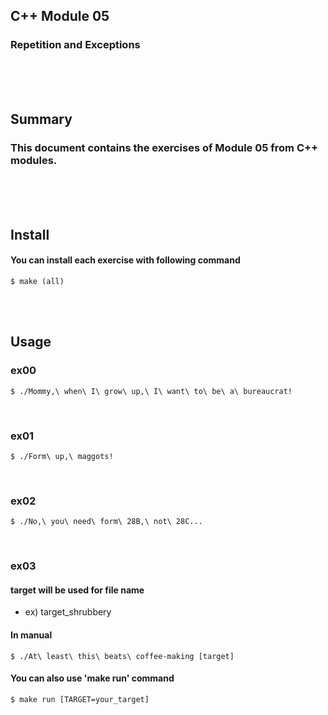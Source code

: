 ## C++ Module 05
### Repetition and Exceptions
<br/><br/><br/>

## Summary
### This document contains the exercises of Module 05 from C++ modules.
<br/><br/><br/>

## Install
#### You can install each exercise with following command
	$ make (all)
<br/><br/>

## Usage
### ex00
	$ ./Mommy,\ when\ I\ grow\ up,\ I\ want\ to\ be\ a\ bureaucrat!
<br/>

### ex01
	$ ./Form\ up,\ maggots!
<br/>

### ex02
	$ ./No,\ you\ need\ form\ 28B,\ not\ 28C...
<br/>

### ex03
#### target will be used for file name
* ex) target_shrubbery
#### In manual
	$ ./At\ least\ this\ beats\ coffee-making [target]
#### You can also use 'make run' command
	$ make run [TARGET=your_target]

<br/>
